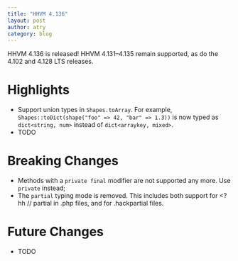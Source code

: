```yaml
---
title: "HHVM 4.136"
layout: post
author: atry
category: blog
---
```


HHVM 4.136 is released! HHVM 4.131&ndash;4.135 remain supported, as do the 4.102 and 4.128 LTS releases.

# Highlights

- Support union types in `Shapes.toArray`. For example, `Shapes::toDict(shape("foo" => 42, "bar" => 1.3))` is now typed as `dict<string, num>` instead of `dict<arraykey, mixed>`.
- TODO

# Breaking Changes

- Methods with a `private final` modifier are not supported any more. Use `private` instead;
- The `partial` typing mode is removed. This includes both support for <?hh // partial in .php files, and for .hackpartial files.

# Future Changes

- TODO
